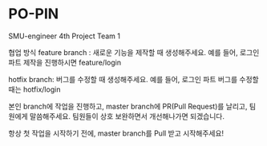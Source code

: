 # PO-PIN
SMU-engineer 4th Project Team 1

협업 방식
feature branch : 새로운 기능을 제작할 때 생성해주세요. 예를 들어, 로그인 파트 제작을 진행하시면 feature/login

hotfix branch: 버그를 수정할 때 생성해주세요. 예를 들어, 로그인 파트 버그를 수정할때는 hotfix/login

본인 branch에 작업을 진행하고, master branch에 PR(Pull Request)를 날리고, 팀원에게 말씀해주세요. 팀원들이 상호 보완하면서 개선해나가면 되겠습니다.

항상 첫 작업을 시작하기 전에, master branch를 Pull 받고 시작해주세요!